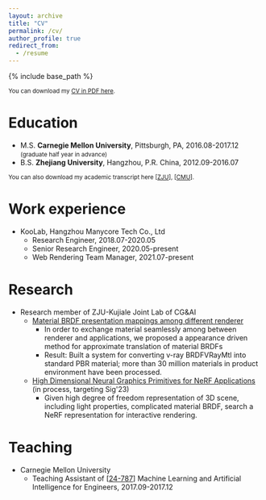 ```yaml
---
layout: archive
title: "CV"
permalink: /cv/
author_profile: true
redirect_from:
  - /resume
---
```


{% include base_path %}

<small>You can download my [CV in PDF here](/files/cv/cv.pdf).</small>

Education
======
* M.S. <strong>Carnegie Mellon University</strong>, Pittsburgh, PA, 2016.08-2017.12 <small>(graduate half year in advance)</small>
* B.S. <strong>Zhejiang University</strong>, Hangzhou, P.R. China, 2012.09-2016.07

<small>You can also download my academic transcript here [[ZJU](/files/cv/zju_transcript.pdf)], [[CMU](/files/cv/cmu_transcript.pdf)].</small>

Work experience
======
* KooLab, Hangzhou Manycore Tech Co., Ltd
  * Research Engineer, 2018.07-2020.05
  * Senior Research Engineer, 2020.05-present
  * Web Rendering Team Manager, 2021.07-present

Research
======
* Research member of ZJU-Kujiale Joint Lab of CG&AI 
  * [Material BRDF presentation mappings among different renderer](/posts/2018-12-01-material-blog)
    - In order to exchange material seamlessly among between renderer and applications, we proposed a appearance driven method for approximate translation of material BRDFs
    - Result: Built a system for converting v-ray BRDFVRayMtl into standard PBR material; more than 30 million materials in product environment have been processed.
  * [High Dimensional Neural Graphics Primitives for NeRF Applications](/posts/2022-06-01-nerf) (in process, targeting Sig'23)
    - Given high degree of freedom representation of 3D scene, including light properties, complicated material BRDF, search a NeRF representation for interactive rendering. 

Teaching
======
* Carnegie Mellon University
  * Teaching Assistant of [[24-787](https://www.meche.engineering.cmu.edu/education/courses/24-787.html)] Machine Learning and Artificial Intelligence for Engineers, 2017.09-2017.12
